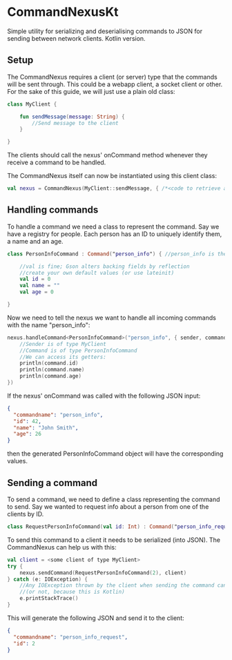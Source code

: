 # CommandNexusKt
Simple utility for serializing and deserialising commands to JSON for sending between network clients. Kotlin version.

## Setup
The CommandNexus requires a client (or server) type that the commands will be sent through. This could be a webapp client, a socket client or other.
For the sake of this guide, we will just use a plain old class:
```kotlin
class MyClient {

    fun sendMessage(message: String) {
        //Send message to the client
    }

}
```
The clients should call the nexus' onCommand method whenever they receive a command to be handled.

The CommandNexus itself can now be instantiated using this client class:
```kotlin
val nexus = CommandNexus(MyClient::sendMessage, { /*<code to retrieve a Sequence of all clients>*/ })
```

## Handling commands
To handle a command we need a class to represent the command. Say we have a registry for people. Each person has an ID to uniquely identify them, a name and an age.
```kotlin
class PersonInfoCommand : Command("person_info") { //person_info is the command name

    //val is fine; Gson alters backing fields by reflection
    //create your own default values (or use lateinit)
    val id = 0
    val name = ""
    val age = 0

}
```
Now we need to tell the nexus we want to handle all incoming commands with the name "person_info":
```kotlin
nexus.handleCommand<PersonInfoCommand>("person_info", { sender, command ->
    //Sender is of type MyClient
    //Command is of type PersonInfoCommand
    //We can access its getters:
    println(command.id)
    println(command.name)
    println(command.age) 
})
```
If the nexus' onCommand was called with the following JSON input:
```json
{
  "commandname": "person_info",
  "id": 42,
  "name": "John Smith",
  "age": 26
}
```
then the generated PersonInfoCommand object will have the corresponding values.

## Sending a command
To send a command, we need to define a class representing the command to send. Say we wanted to request info about a person from one of the clients by ID.
```kotlin
class RequestPersonInfoCommand(val id: Int) : Command("person_info_request") //person_info_request is the command name
```

To send this command to a client it needs to be serialized (into JSON). The CommandNexus can help us with this:
```kotlin
val client = <some client of type MyClient>
try {
    nexus.sendCommand(RequestPersonInfoCommand(2), client)
} catch (e: IOException) {
    //Any IOException thrown by the client when sending the command can be handled here
    //(or not, because this is Kotlin)
    e.printStackTrace()
}
```
This will generate the following JSON and send it to the client:
```json
{
  "commandname": "person_info_request",
  "id": 2
}
```
